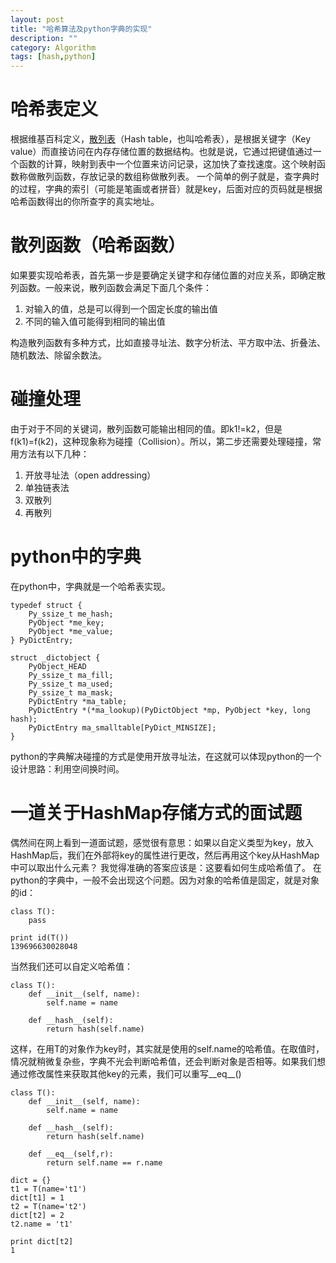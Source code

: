 ```yaml
---
layout: post
title: "哈希算法及python字典的实现"
description: ""
category: Algorithm
tags: [hash,python]
---
```


# 哈希表定义
根据维基百科定义，[散列表][1]（Hash table，也叫哈希表），是根据关键字（Key value）而直接访问在内存存储位置的数据结构。也就是说，它通过把键值通过一个函数的计算，映射到表中一个位置来访问记录，这加快了查找速度。这个映射函数称做散列函数，存放记录的数组称做散列表。
一个简单的例子就是，查字典时的过程，字典的索引（可能是笔画或者拼音）就是key，后面对应的页码就是根据哈希函数得出的你所查字的真实地址。

# 散列函数（哈希函数）
如果要实现哈希表，首先第一步是要确定关键字和存储位置的对应关系，即确定散列函数。一般来说，散列函数会满足下面几个条件：

 1. 对输入的值，总是可以得到一个固定长度的输出值
 2. 不同的输入值可能得到相同的输出值

构造散列函数有多种方式，比如直接寻址法、数字分析法、平方取中法、折叠法、随机数法、除留余数法。

# 碰撞处理
由于对于不同的关键词，散列函数可能输出相同的值。即k1!=k2，但是f(k1)=f(k2)，这种现象称为碰撞（Collision）。所以，第二步还需要处理碰撞，常用方法有以下几种：

 1. 开放寻址法（open addressing）
 2. 单独链表法
 3. 双散列
 4. 再散列

# python中的字典
在python中，字典就是一个哈希表实现。

    typedef struct {
        Py_ssize_t me_hash;
        PyObject *me_key;
        PyObject *me_value;
    } PyDictEntry;
    
    struct _dictobject {
        PyObject_HEAD
        Py_ssize_t ma_fill;
        Py_ssize_t ma_used;
        Py_ssize_t ma_mask;
        PyDictEntry *ma_table;
        PyDictEntry *(*ma_lookup)(PyDictObject *mp, PyObject *key, long hash);
        PyDictEntry ma_smalltable[PyDict_MINSIZE];
    }
    
python的字典解决碰撞的方式是使用开放寻址法，在这就可以体现python的一个设计思路：利用空间换时间。

# 一道关于HashMap存储方式的面试题
偶然间在网上看到一道面试题，感觉很有意思：如果以自定义类型为key，放入HashMap后，我们在外部将key的属性进行更改，然后再用这个key从HashMap中可以取出什么元素？
我觉得准确的答案应该是：这要看如何生成哈希值了。
在python的字典中，一般不会出现这个问题。因为对象的哈希值是固定，就是对象的id：

    class T():
        pass
        
    print id(T())
    139696630028048
    
当然我们还可以自定义哈希值：

    class T():
        def __init__(self, name):
            self.name = name
            
        def __hash__(self):
            return hash(self.name)
            
这样，在用T的对象作为key时，其实就是使用的self.name的哈希值。在取值时，情况就稍微复杂些，字典不光会判断哈希值，还会判断对象是否相等。如果我们想通过修改属性来获取其他key的元素，我们可以重写\_\_eq\_\_()

    class T():
        def __init__(self, name):
            self.name = name
            
        def __hash__(self):
            return hash(self.name)
            
        def __eq__(self,r):
            return self.name == r.name
    
    dict = {}
    t1 = T(name='t1')
    dict[t1] = 1
    t2 = T(name='t2')
    dict[t2] = 2
    t2.name = 't1'
    
    print dict[t2]
    1

  [1]: http://zh.wikipedia.org/wiki/%E5%93%88%E5%B8%8C%E8%A1%A8

